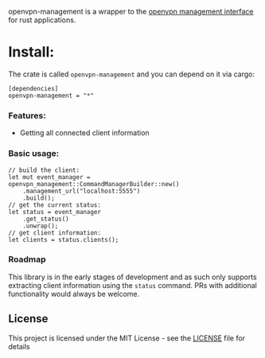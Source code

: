 openvpn-management is a wrapper to the [openvpn management interface](https://openvpn.net/community-resources/management-interface/) for rust applications.
# Install:
The crate is called `openvpn-management` and you can depend on it via cargo:
```
[dependencies]
openvpn-management = "*"
```
### Features:
- Getting all connected client information

### Basic usage:

```
// build the client:
let mut event_manager = openvpn_management::CommandManagerBuilder::new()
    .management_url("localhost:5555")
    .build();
// get the current status:
let status = event_manager
    .get_status()
    .unwrap();
// get client information:
let clients = status.clients();
```

### Roadmap

This library is in the early stages of development and as such only supports extracting client information using the `status` command. PRs with additional functionality would always be welcome.

## License

This project is licensed under the MIT License - see the [LICENSE](LICENSE) file for details

